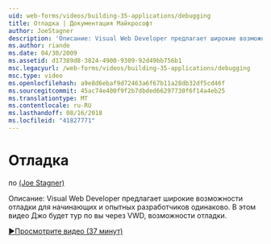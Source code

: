 ```yaml
---
uid: web-forms/videos/building-35-applications/debugging
title: Отладка | Документация Майкрософт
author: JoeStagner
description: 'Описание: Visual Web Developer предлагает широкие возможности отладки для начинающих и опытных разработчиков одинаково. В этом видеоролике Джо будет тур вы через VW...'
ms.author: riande
ms.date: 04/30/2009
ms.assetid: d17389d8-3824-4900-9309-92d49bb756b1
msc.legacyurl: /web-forms/videos/building-35-applications/debugging
msc.type: video
ms.openlocfilehash: a9e8d6ebaf9d72463a6f67b11a28db32df5cd46f
ms.sourcegitcommit: 45ac74e400f9f2b7dbded66297730f6f14a4eb25
ms.translationtype: MT
ms.contentlocale: ru-RU
ms.lasthandoff: 08/16/2018
ms.locfileid: "41827771"
---
```

<a name="debugging"></a>Отладка
====================
по [(Joe Stagner)](https://github.com/JoeStagner)

Описание: Visual Web Developer предлагает широкие возможности отладки для начинающих и опытных разработчиков одинаково. В этом видео Джо будет тур по вы через VWD, возможности отладки.

[&#9654;Просмотрите видео (37 минут)](https://channel9.msdn.com/Blogs/ASP-NET-Site-Videos/debugging)
